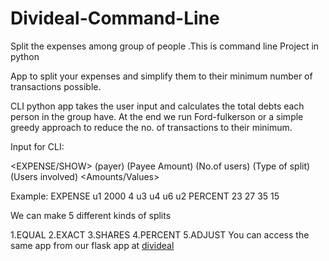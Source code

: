 # Divideal-Command-Line
Split the expenses among group of people .This is command line Project in python

App to split your expenses and simplify them to their minimum number of transactions possible.

CLI python app takes the user input and calculates the total debts each person in the group have. At the end we run Ford-fulkerson or a simple greedy approach to reduce the no. of transactions to their minimum.

Input for CLI:

<EXPENSE/SHOW> (payer) (Payee Amount) (No.of users) (Type of split) (Users involved) <Amounts/Values>

Example:
        EXPENSE u1 2000 4 u3 u4 u6 u2 PERCENT 23 27 35 15

We can make 5 different kinds of splits

1.EQUAL
2.EXACT
3.SHARES
4.PERCENT
5.ADJUST
You can access the same app from our flask app at [divideal](https://divideal.pythonanywhere.com/)
